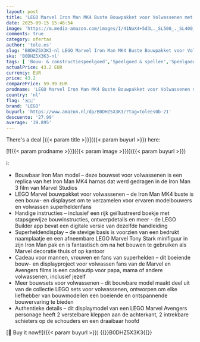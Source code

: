 ```yaml
---
layout: post
title: 'LEGO Marvel Iron Man MK4 Buste Bouwpakket voor Volwassenen met Tony Stark Minifiguur  plus Schouderschieters en Draaibaar Hoofd - Avengers Cadeau voor Mannen  Vrouwen en Fans 76327'
date: 2025-09-15 15:46:54
image: 'https://m.media-amazon.com/images/I/41NuX4+5d3L._SL500_._SL400_.jpg'
comments: true
category: ofertas
author: 'tole.es'
slug: 'B0DHZ5X3K3-nl LEGO Marvel Iron Man MK4 Buste Bouwpakket voor Volwassenen...'
sku: 'B0DHZ5X3K3-nl'
tags: [ 'Bouw- & constructiespeelgoed','Speelgoed & spellen','Speelgoedbouwsets','lego','🇳🇱', ]
actualPrice: 43.2 EUR
currency: EUR
price: 43.2
comparePrice: 59.99 EUR
prodname: 'LEGO Marvel Iron Man MK4 Buste Bouwpakket voor Volwassenen met Tony Stark Minifiguur  plus Schouderschieters en Draaibaar Hoofd - Avengers Cadeau voor Mannen  Vrouwen en Fans 76327'
country: 'nl'
flag: '🇳🇱'
brand: 'LEGO'
buyurl: 'https://www.amazon.nl/dp/B0DHZ5X3K3/?tag=tolees0b-21'
descuento: '27.99'
average: '39.895'
---
```


There's a deal [{{< param title >}}]({{< param buyurl >}})  here:

[![{{< param prodname >}}]({{< param image >}})]({{< param buyurl >}})

ℹ️:

- Bouwbaar Iron Man model – deze bouwset voor volwassenen is een replica van het Iron Man MK4 harnas dat werd gedragen in de Iron Man 3 film van Marvel Studios
- LEGO Marvel bouwpakket voor volwassenen – de Iron Man MK4 buste is een bouw- en displayset om te verzamelen voor ervaren modelbouwers en volwassen superheldenfans
- Handige instructies – inclusief een rijk geïllustreerd boekje met stapsgewijze bouwinstructies, ontwerpdetails en meer - de LEGO Builder app bevat een digitale versie van dezelfde handleiding
- Superheldendisplay – de stevige basis is voorzien van een bedrukt naamplaatje en een afneembare LEGO Marvel Tony Stark minifiguur in zijn Iron Man pak en is fantastisch om na het bouwen te gebruiken als Marvel decoratie thuis of op kantoor
- Cadeau voor mannen, vrouwen en fans van superhelden – dit boeiende bouw- en displayproject voor volwassen fans van de Marvel en Avengers films is een cadeautip voor papa, mama of andere volwassenen, inclusief jezelf
- Meer bouwsets voor volwassenen – dit bouwbare model maakt deel uit van de collectie LEGO sets voor volwassenen, ontworpen om elke liefhebber van bouwmodellen een boeiende en ontspannende bouwervaring te bieden
- Authentieke details – dit displaymodel van een LEGO Marvel Avengers personage heeft 2 verstelbare kleppen aan de achterkant, 2 intrekbare schieters op de schouders en een draaibaar hoofd

[🛒 Buy it now!!]({{< param buyurl >}})
{{<world>}}B0DHZ5X3K3{{</world>}}
